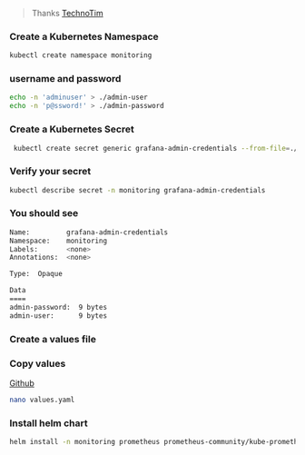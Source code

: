 > Thanks [TechnoTim](https://technotim.live/posts/kube-grafana-prometheus/?__cf_chl_tk=IQ40EBQqm3mWArUj.3gtSvCf.rQ6E7uvfnLCKBO0Juk-1707820973-0-4389)

### Create a Kubernetes Namespace

```bash linenums="1"
kubectl create namespace monitoring
```
### username and password 
```bash linenums="1"
echo -n 'adminuser' > ./admin-user
echo -n 'p@ssword!' > ./admin-password
```

### Create a Kubernetes Secret

```bash linenums="1"
 kubectl create secret generic grafana-admin-credentials --from-file=./admin-user --from-file=admin-password -n monitoring
```

### Verify your secret
```bash linenums="1"
kubectl describe secret -n monitoring grafana-admin-credentials
```
### You should see
```bash linenums="1"
Name:         grafana-admin-credentials
Namespace:    monitoring
Labels:       <none>
Annotations:  <none>

Type:  Opaque

Data
====
admin-password:  9 bytes
admin-user:      9 bytes
```

### Create a values file 
### Copy values 
 [Github](https://github.com/mer0x/merox.docs/blob/k3s/K3S/monitoring/values.yaml)
```bash linenums="1"
nano values.yaml
```
### Install helm chart 
```bash linenums="1"
helm install -n monitoring prometheus prometheus-community/kube-prometheus-stack -f values.yaml
``` 